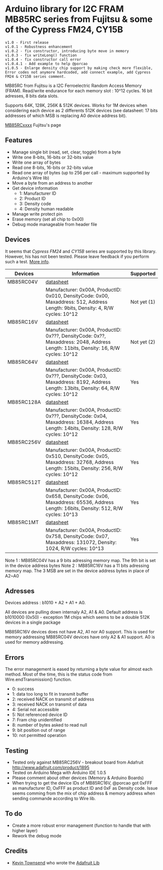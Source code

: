 Arduino library for I2C FRAM MB85RC series from Fujitsu & some of the Cypress FM24, CY15B
==============

    v1.0 - First release
	v1.0.1 - Robustness enhancement
	v1.0.2 - fix constructor, introducing byte move in memory
	v1.0.3 - fix writeLong() function
	v1.0.4 - fix constructor call error
	v1.0.4.1 - Add example to help @porcao
	v1.0.5 - Enlarge density chip support by making check more flexible, Error codes not anymore hardcoded, add connect example, add Cypress FM24 & CY15B series comment.


MB85RC from Fujitsu is a I2C Ferroelectric Random Access Memory (FRAM). Read/write endurance for each memory slot : 10^12 cycles.
16 bit adresses, 8 bits data slots.

Supports 64K, 128K, 256K & 512K devices. Works for 1M devices when considering each device as 2 differents 512K devices (see datasheet: 17 bits addresses of which MSB is replacing A0 device address bit).

[MB85RCxxxx](http://www.fujitsu.com/us/products/devices/semiconductor/memory/fram/lineup/index.html) Fujitsu's page

## Features ##
- Manage single bit (read, set, clear, toggle) from a byte
- Write one 8-bits, 16-bits or 32-bits value
- Write one array of bytes 
- Read one 8-bits, 16-bits or 32-bits value
- Read one array of bytes (up to 256 per call - maximum supported by Arduino's Wire lib)
- Move a byte from an address to another
- Get device information
	- 1: Manufacturer ID
	- 2: Product ID
	- 3: Density code
	- 4: Density human readable
- Manage write protect pin
- Erase memory (set all chip to 0x00)
- Debug mode manageable from header file


## Devices ##

It seems that *Cypress FM24* and *CY15B* series are supported by this library. However, his has not been tested. Please leave feedback if you perform such a test. [More info](http://www.cypress.com/products/f-ram-serial).

| Devices | Information | Supported |
| ------- | ----------- | --------- |
| MB85RC04V | [datasheet](http://edevice.fujitsu.com/fj/DATASHEET/e-ds/MB85RC04V-DS501-00016-4v0-E.pdf) |
| | Manufacturer: 0x00A, ProductID: 0x010, DensityCode: 0x00, Maxaddress: 512, Address Length: 9bits, Density: 4, R/W cycles: 10^12 | Not yet (1) |
| MB85RC16V | [datasheet](http://edevice.fujitsu.com/fj/DATASHEET/e-ds/MB85RC16V-DS501-00010-8v0-E.pdf) |
| | Manufacturer: 0x00A, ProductID: 0x???, DensityCode: 0x??, Maxaddress: 2048, Address Length: 11bits, Density: 16, R/W cycles: 10^12 | Not yet (2) |
| MB85RC64V | [datasheet](http://edevice.fujitsu.com/fj/DATASHEET/e-ds/MB85RC64V-DS501-00013-7v0-E.pdf) |
| | Manufacturer: 0x00A, ProductID: 0x???, DensityCode: 0x03, Maxaddress: 8192, Address Length: 13bits, Density: 64, R/W cycles: 10^12 | Yes |
| MB85RC128A | [datasheet](http://www.fujitsu.com/downloads/MICRO/fsa/pdf/products/memory/fram/e513110.pdf) |
| | Manufacturer: 0x00A, ProductID: 0x???, DensityCode: 0x04, Maxaddress: 16384, Address Length: 14bits, Density: 128, R/W cycles: 10^12 | Yes |
| MB85RC256V | [datasheet](http://www.fujitsu.com/downloads/MICRO/fsa/pdf/products/memory/fram/MB85RC256V-DS501-00017-3v0-E.pdf) |
| | Manufacturer: 0x00A, ProductID: 0x510, DensityCode: 0x05, Maxaddress: 32768, Address Length: 15bits, Density: 256, R/W cycles: 10^12 | Yes |
| MB85RC512T | [datasheet](http://www.fujitsu.com/downloads/MICRO/fsa/pdf/products/memory/fram/MB85RC512T-DS501-00028-0v01-E.pdf) |
| | Manufacturer: 0x00A, ProductID: 0x658, DensityCode: 0x06, Maxaddress: 65536, Address Length: 16bits, Density: 512, R/W cycles: 10^13 | Yes |
| MB85RC1MT | [datasheet](http://www.fujitsu.com/downloads/MICRO/fsa/pdf/products/memory/fram/MB85RC1MT-DS501-00027-0v01-E.pdf) |
| | Manufacturer: 0x00A, ProductID: 0x758, DensityCode: 0x07, Maxaddress: 131072, Density: 1024, R/W cycles: 10^13 | Yes |

Note 1 : MB85RC04V has a 9 bits adressing memory map. The 9th bit is set in the device address bytes
Note 2 : MB85RC16V has a 11 bits adressing memory map. The 3 MSB are set in the device address bytes in place of A2~A0


## Adresses ##
Devices address : b1010 + A2 + A1 + A0.

All devices are pulling down internaly A2, A1 & A0. Default address is b1010000 (0x50) - exception 1M chips which seems to be a double 512K devices in a single package

MB85RC16V devices does not have A2, A1 nor A0 support. This is used for memory addressing
MB85RC04V devices have only A2 & A1 support. A0 is used for memory addressing.

## Errors ##
The error management is eased by returning a byte value for almost each method. Most of the time, this is the status code from Wire.endTransmission() function.
- 0: success
- 1: data too long to fit in transmit buffer
- 2: received NACK on transmit of address
- 3: received NACK on transmit of data
- 4: Serial not accessible
- 5: Not referenced device ID
- 7: Fram chip unidentified
- 8: number of bytes asked to read null
- 9: bit position out of range
- 10: not permitted operation

## Testing ##
- Tested only against MB85RC256V - breakout board from Adafruit http://www.adafruit.com/product/1895
- Tested on Arduino Mega with Arduino IDE 1.0.5
- Please comment about other devices (Memory & Arduino Boards)
- When trying to get the device IDs of MB85RC16V, @porcao got 0xFFF as manufacturer ID, OxFFF as product ID and 0xF as Density code. Issue seems comming from the mix of chip address & memory address when sending commande according to Wire lib.

## To do ##
- Create a more robust error management (function to handle that with higher layer)
- Rework the debug mode

## Credits ##
- [Kevin Townsend](https://github.com/microbuilder) who wrote the [Adafruit Lib](https://github.com/adafruit/Adafruit_FRAM_I2C)